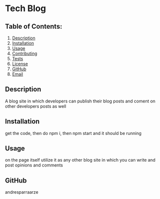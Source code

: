 # Tech Blog

  ## Table of Contents:
  1. [Description](#description) 
  2. [Installation](#Installation)
  3. [Usage](#Usage)  
  4. [Contributing](#Contributing)
  5. [Tests](#Tests)
  6. [License](#License)
  7. [GitHub](#GitHub)
  8. [Email](#Email)

## Description
A blog site in which developers can publish their blog posts and coment on other developers posts as well 

## Installation
get the code, then do npm i, then npm start and it should be running

## Usage
on the page itself utilize it as any other blog site in which you can write and post opinions and comments

## GitHub
andresparraarze